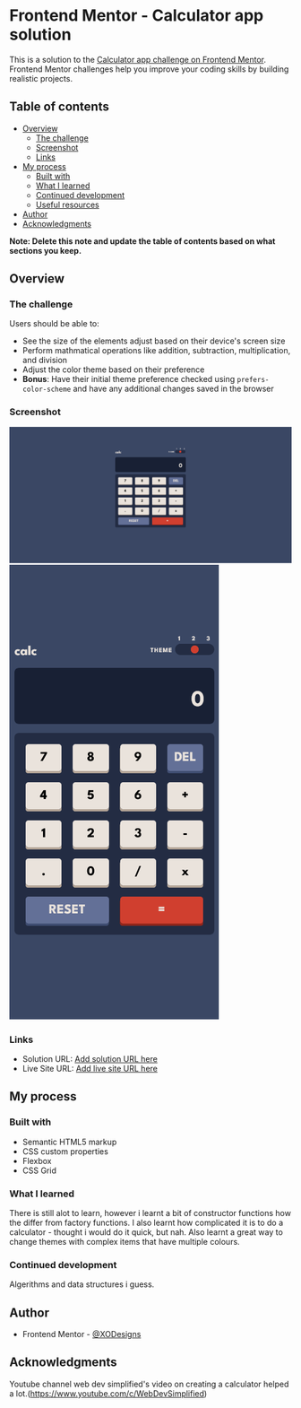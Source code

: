# Frontend Mentor - Calculator app solution

This is a solution to the [Calculator app challenge on Frontend Mentor](https://www.frontendmentor.io/challenges/calculator-app-9lteq5N29). Frontend Mentor challenges help you improve your coding skills by building realistic projects.

## Table of contents

- [Overview](#overview)
  - [The challenge](#the-challenge)
  - [Screenshot](#screenshot)
  - [Links](#links)
- [My process](#my-process)
  - [Built with](#built-with)
  - [What I learned](#what-i-learned)
  - [Continued development](#continued-development)
  - [Useful resources](#useful-resources)
- [Author](#author)
- [Acknowledgments](#acknowledgments)

**Note: Delete this note and update the table of contents based on what sections you keep.**

## Overview

### The challenge

Users should be able to:

- See the size of the elements adjust based on their device's screen size
- Perform mathmatical operations like addition, subtraction, multiplication, and division
- Adjust the color theme based on their preference
- **Bonus**: Have their initial theme preference checked using `prefers-color-scheme` and have any additional changes saved in the browser

### Screenshot

![Desktop](./design/Screenshot-desktop.png)
![Mobile](./design/Screenshot-mobile.png)

### Links

- Solution URL: [Add solution URL here](https://www.frontendmentor.io/solutions/calculatorappmain-IL_1kaOR0N)
- Live Site URL: [Add live site URL here](https://calculator-app-main-abkoevyg1-xodesigns.vercel.app/)

## My process

### Built with

- Semantic HTML5 markup
- CSS custom properties
- Flexbox
- CSS Grid

### What I learned

There is still alot to learn, however i learnt a bit of constructor functions how the differ from factory functions. I also learnt how
complicated it is to do a calculator - thought i would do it quick, but nah. Also learnt a great way to change themes with complex
items that have multiple colours.

### Continued development

Algerithms and data structures i guess.

## Author

- Frontend Mentor - [@XODesigns](https://www.frontendmentor.io/profile/XODesigns)

## Acknowledgments

Youtube channel web dev simplified's video on creating a calculator helped a lot.(https://www.youtube.com/c/WebDevSimplified)
